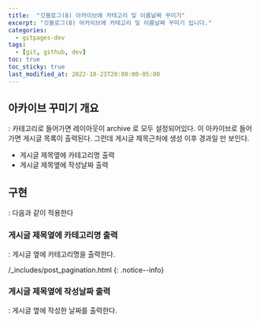 ```yaml
---
title:  "깃블로그(8) 아카이브에 카테고리 및 이름날짜 꾸미기"
excerpt: "깃블로그(8) 아카이브에 카테고리 및 이름날짜 꾸미기 입니다."
categories:
  - gitpages-dev
tags:
  - [git, github, dev]
toc: true
toc_sticky: true
last_modified_at: 2022-10-23T20:00:00-05:00
---
```


## 아카이브 꾸미기 개요
  : 카테고리로 들어가면 레이아웃이 archive 로 모두 설정되어있다. 이 아카이브로 들어가면 게시글 목록이 출력된다. 그런데 게시글 제목근처에 생성 이후 경과일 만 보인다. 

- 게시글 제목옆에 카테고리명 출력
- 게시글 제목옆에 작성날짜 출력


## 구현
  : 다음과 같이 적용한다

### 게시글 제목옆에 카테고리명 출력
  : 게시글 옆에 카테고리명을 출력한다.

/_includes/post_pagination.html
{: .notice--info}




### 게시글 제목옆에 작성날짜 출력
  : 게시글 옆에 작성한 날짜를 출력한다.
